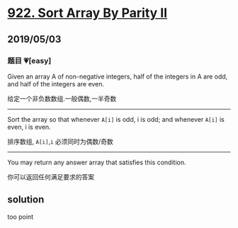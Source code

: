 # [922. Sort Array By Parity II](https://leetcode.com/problems/sort-array-by-parity-ii/)

## 2019/05/03

### 题目 💗[easy]

Given an array A of non-negative integers, half of the integers in A are odd, and half of the integers are even.

给定一个非负数数组.一般偶数,一半奇数

---

Sort the array so that whenever `A[i]` is odd, i is odd; and whenever `A[i]` is even, i is even.

排序数组, `A[i]`,`i` 必须同时为偶数/奇数

---

You may return any answer array that satisfies this condition.

你可以返回任何满足要求的答案

## solution

too point
